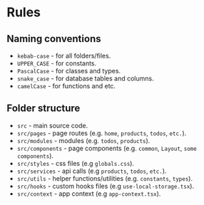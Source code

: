 # Rules

## Naming conventions

- `kebab-case` - for all folders/files.
- `UPPER_CASE` - for constants.
- `PascalCase` - for classes and types.
- `snake_case` - for database tables and columns.
- `camelCase` - for functions and etc.

## Folder structure

- `src` - main source code.
- `src/pages` - page routes (e.g. `home`, `products`, `todos`, `etc.`).
- `src/modules` - modules (e.g. `todos`, `products`).
- `src/components` - page components (e.g. `common`, `Layout`, `some components`).
- `src/styles` - css files (e.g `globals.css`).
- `src/services` - api calls (e.g `products`, `todos`, `etc.`).
- `src/utils` - helper functions/utilities (e.g. `constants`, `types`).
- `src/hooks` - custom hooks files (e.g `use-local-storage.tsx`).
- `src/context` - app context (e.g `app-context.tsx`).
